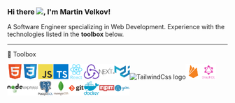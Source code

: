 ### Hi there <img src="https://raw.githubusercontent.com/MartinHeinz/MartinHeinz/master/wave.gif" width="30px"/>, I'm Martin Velkov!

A Software Engineer specializing in Web Development. Experience with the technologies listed in the **toolbox** below.

---

🧰 Toolbox

<img src="https://github.com/devicons/devicon/blob/master/icons/html5/html5-original.svg"
      alt="Html logo"
      width="35px"
      height="35px"
    /><img
      src="https://github.com/devicons/devicon/blob/master/icons/css3/css3-original.svg"
      alt="Css logo"
      width="35px"
      height="35px"
    /><img
      src="https://github.com/devicons/devicon/blob/master/icons/javascript/javascript-original.svg"
      alt="Javascript logo"
      width="35px"
      height="35px"
    /><img
      src="https://github.com/devicons/devicon/blob/master/icons/typescript/typescript-original.svg"
      alt="Typescript logo"
      width="35px"
      height="35px"
    /><img
      src="https://github.com/devicons/devicon/blob/master/icons/react/react-original-wordmark.svg"
      alt="React.Js logo"
      width="35px"
      height="35px"
    /><img
      src="https://github.com/devicons/devicon/blob/master/icons/redux/redux-original.svg"
      alt="Redux logo"
      width="35px"
      height="35px"
    /><img
      src="https://github.com/devicons/devicon/blob/master/icons/nextjs/nextjs-original-wordmark.svg"
      alt="Next.Js logo"
      width="35px"
      height="35px"
    /><img
      src="https://github.com/devicons/devicon/blob/master/icons/materialui/materialui-original.svg"
      alt="MaterialUI logo"
      width="35px"
      height="35px"
    /><img
      src="https://cdn.worldvectorlogo.com/logos/tailwindcss.svg"
      alt="TailwindCss logo"
      width="35px"
      height="35px"
    /><img
      src="https://github.com/devicons/devicon/blob/master/icons/firebase/firebase-plain.svg"
      alt="Firebase logo"
      width="35px"
      height="35px"
    /><img
      src="https://github.com/devicons/devicon/blob/master/icons/graphql/graphql-plain-wordmark.svg"
      alt="GraphQL logo"
      width="35px"
      height="35px"
    /><img
      src="https://github.com/devicons/devicon/blob/master/icons/nodejs/nodejs-original-wordmark.svg"
      alt="NodeJs logo"
      width="35px"
      height="35px"
    /><img
      src="https://github.com/devicons/devicon/blob/master/icons/express/express-original-wordmark.svg"
      alt="Express logo"
      width="35px"
      height="35px"
    /><img
      src="https://github.com/devicons/devicon/blob/master/icons/postgresql/postgresql-original-wordmark.svg"
      alt="PostgreSQL logo"
      width="35px"
      height="35px"
    /><img
      src="https://github.com/devicons/devicon/blob/master/icons/mongodb/mongodb-original-wordmark.svg"
      alt="MongoDB logo"
      width="35px"
      height="35px"
    /><img
      src="https://github.com/devicons/devicon/blob/master/icons/git/git-original-wordmark.svg"
      alt="Git logo"
      width="35px"
      height="35px"
    /><img
      src="https://github.com/devicons/devicon/blob/master/icons/docker/docker-plain-wordmark.svg"
      alt="Docker logo"
      width="35px"
      height="35px"
    /><img
      src="https://github.com/devicons/devicon/blob/master/icons/npm/npm-original-wordmark.svg"
      alt="Npm logo"
      width="35px"
      height="35px"
    /><img
      src="https://github.com/devicons/devicon/blob/master/icons/yarn/yarn-original-wordmark.svg"
      alt="Yarn logo"
      width="35px"
      height="35px"
    />

